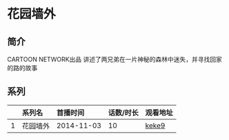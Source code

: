 # 花园墙外


## 简介

CARTOON NETWORK出品 讲述了两兄弟在一片神秘的森林中迷失，并寻找回家的路的故事





## 系列

|     | 系列名  | 首播时间       | 话数/时长 | 观看地址                                                      |
| :-- | :--- | :--------- | :---- | :-------------------------------------------------------- |
| 1   | 花园墙外 | 2014-11-03 | 10    | [keke9](https://www.keke9.app/play/185344-31-450555.html) |



